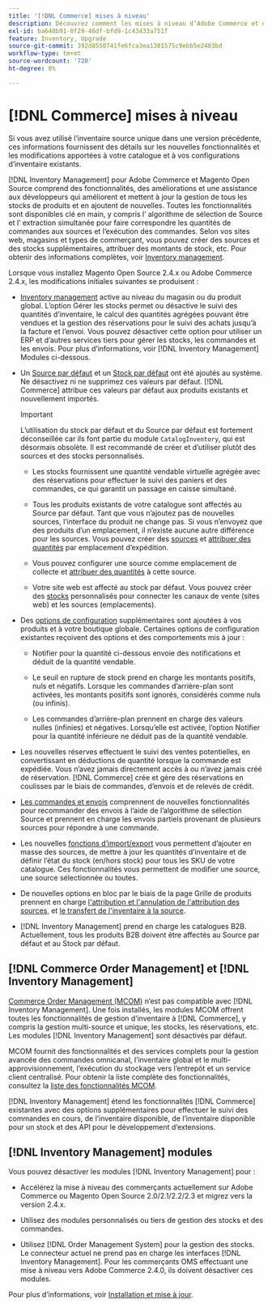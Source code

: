 ```yaml
---
title: '[!DNL Commerce] mises à niveau'
description: Découvrez comment les mises à niveau d’Adobe Commerce et de Magento Open Source affectent les configurations de catalogue et de  [!DNL Inventory Management] .
exl-id: ba640b91-0f29-46df-bfd9-1c43433a751f
feature: Inventory, Upgrade
source-git-commit: 392d8550741fe6fca3ea1301575c9ebb5e2483bd
workflow-type: tm+mt
source-wordcount: '720'
ht-degree: 0%

---
```


# [!DNL Commerce] mises à niveau

Si vous avez utilisé l’inventaire source unique dans une version précédente, ces informations fournissent des détails sur les nouvelles fonctionnalités et les modifications apportées à votre catalogue et à vos configurations d’inventaire existants.

[!DNL Inventory Management] pour Adobe Commerce et Magento Open Source comprend des fonctionnalités, des améliorations et une assistance aux développeurs qui améliorent et mettent à jour la gestion de tous les stocks de produits et en ajoutent de nouvelles. Toutes les fonctionnalités sont disponibles clé en main, y compris l’ algorithme de sélection de Source et l’ extraction simultanée pour faire correspondre les quantités de commandes aux sources et l’exécution des commandes. Selon vos sites web, magasins et types de commerçant, vous pouvez créer des sources et des stocks supplémentaires, attribuer des montants de stock, etc. Pour obtenir des informations complètes, voir [Inventory management](introduction.md).

Lorsque vous installez Magento Open Source 2.4.x ou Adobe Commerce 2.4.x, les modifications initiales suivantes se produisent :

- [Inventory management](enable.md) active au niveau du magasin ou du produit global. L’option Gérer les stocks permet ou désactive le suivi des quantités d’inventaire, le calcul des quantités agrégées pouvant être vendues et la gestion des réservations pour le suivi des achats jusqu’à la facture et l’envoi. Vous pouvez désactiver cette option pour utiliser un ERP et d’autres services tiers pour gérer les stocks, les commandes et les envois. Pour plus d’informations, voir [!DNL Inventory Management] Modules ci-dessous.

- Un [Source par défaut](sources-manage.md) et un [Stock par défaut](stocks-manage.md) ont été ajoutés au système. Ne désactivez ni ne supprimez ces valeurs par défaut. [!DNL Commerce] attribue ces valeurs par défaut aux produits existants et nouvellement importés.

  >[!IMPORTANT]
  >
  >L’utilisation du stock par défaut et du Source par défaut est fortement déconseillée car ils font partie du module `CatalogInventory`, qui est désormais obsolète. Il est recommandé de créer et d’utiliser plutôt des sources et des stocks personnalisés.

   - Les stocks fournissent une quantité vendable virtuelle agrégée avec des réservations pour effectuer le suivi des paniers et des commandes, ce qui garantit un passage en caisse simultané.

   - Tous les produits existants de votre catalogue sont affectés au Source par défaut. Tant que vous n’ajoutez pas de nouvelles sources, l’interface du produit ne change pas. Si vous n’envoyez que des produits d’un emplacement, il n’existe aucune autre différence pour les sources. Vous pouvez créer des [sources](sources-add.md) et [ attribuer des quantités](quantities-manage.md) par emplacement d’expédition.

   - Vous pouvez configurer une source comme emplacement de collecte et [attribuer des quantités](quantities-manage.md) à cette source.

   - Votre site web est affecté au stock par défaut. Vous pouvez créer des [stocks](stocks-add.md) personnalisés pour connecter les canaux de vente (sites web) et les sources (emplacements).

- Des [options de configuration](configuration.md) supplémentaires sont ajoutées à vos produits et à votre boutique globale. Certaines options de configuration existantes reçoivent des options et des comportements mis à jour :

   - Notifier pour la quantité ci-dessous envoie des notifications et déduit de la quantité vendable.

   - Le seuil en rupture de stock prend en charge les montants positifs, nuls et négatifs. Lorsque les commandes d’arrière-plan sont activées, les montants positifs sont ignorés, considérés comme nuls (ou infinis).

   - Les commandes d’arrière-plan prennent en charge des valeurs nulles (infinies) et négatives. Lorsqu’elle est activée, l’option Notifier pour la quantité inférieure ne déduit pas de la quantité vendable.

- Les nouvelles réserves effectuent le suivi des ventes potentielles, en convertissant en déductions de quantité lorsque la commande est expédiée. Vous n’avez jamais directement accès à ou n’avez jamais créé de réservation. [!DNL Commerce] crée et gère des réservations en coulisses par le biais de commandes, d’envois et de relevés de crédit.

- [Les commandes et envois](shipments.md) comprennent de nouvelles fonctionnalités pour recommander des envois à l’aide de l’algorithme de sélection Source et prennent en charge les envois partiels provenant de plusieurs sources pour répondre à une commande.

- Les nouvelles [fonctions d’import/export](inventory-import-export.md) vous permettent d’ajouter en masse des sources, de mettre à jour les quantités d’inventaire et de définir l’état du stock (en/hors stock) pour tous les SKU de votre catalogue. Ces fonctionnalités vous permettent de modifier une source, une source sélectionnée ou toutes.

- De nouvelles options en bloc par le biais de la page Grille de produits prennent en charge [l&#39;attribution et l&#39;annulation de l&#39;attribution des sources](bulk-assignment.md), et [le transfert de l&#39;inventaire à la source](inventory-transfer.md).

- [!DNL Inventory Management] prend en charge les catalogues B2B. Actuellement, tous les produits B2B doivent être affectés au Source par défaut et au Stock par défaut.

## [!DNL Commerce Order Management] et [!DNL Inventory Management]

[Commerce Order Management (MCOM)][1] n’est pas compatible avec [!DNL Inventory Management]. Une fois installés, les modules MCOM offrent toutes les fonctionnalités de gestion d’inventaire à [!DNL Commerce], y compris la gestion multi-source et unique, les stocks, les réservations, etc. Les modules [!DNL Inventory Management] sont désactivés par défaut.

MCOM fournit des fonctionnalités et des services complets pour la gestion avancée des commandes omnicanal, l’inventaire global et le multi-approvisionnement, l’exécution du stockage vers l’entrepôt et un service client centralisé. Pour obtenir la liste complète des fonctionnalités, consultez la [liste des fonctionnalités MCOM][2].

[!DNL Inventory Management] étend les fonctionnalités [!DNL Commerce] existantes avec des options supplémentaires pour effectuer le suivi des commandes en cours, de l’inventaire disponible, de l’inventaire disponible pour un stock et des API pour le développement d’extensions.

## [!DNL Inventory Management] modules

Vous pouvez désactiver les modules [!DNL Inventory Management] pour :

- Accélérez la mise à niveau des commerçants actuellement sur Adobe Commerce ou Magento Open Source 2.0/2.1/2.2/2.3 et migrez vers la version 2.4.x.

- Utilisez des modules personnalisés ou tiers de gestion des stocks et des commandes.

- Utilisez [!DNL Order Management System] pour la gestion des stocks. Le connecteur actuel ne prend pas en charge les interfaces [!DNL Inventory Management]. Pour les commerçants OMS effectuant une mise à niveau vers Adobe Commerce 2.4.0, ils doivent désactiver ces modules.

Pour plus d’informations, voir [Installation et mise à jour](install-update.md).

[1]: https://commerce-docs.github.io/oms-documentation-archive/
[2]: https://commerce-docs.github.io/oms-documentation-archive/getting-started/feature-list/
